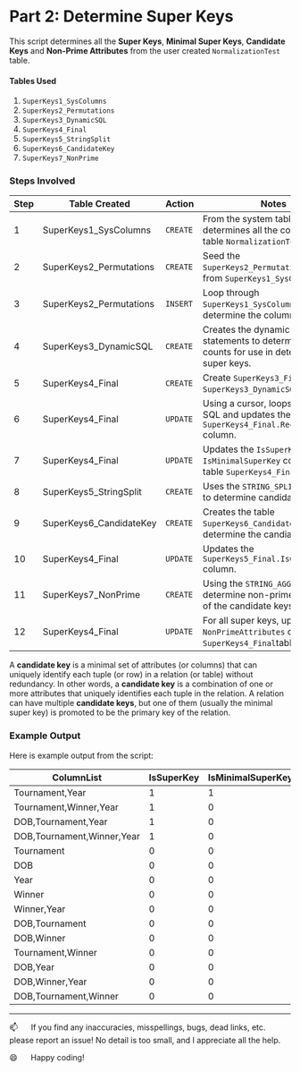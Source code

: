 # Part 2: Determine Super Keys

This script determines all the **Super Keys**, **Minimal Super Keys**, **Candidate Keys** and **Non-Prime Attributes** from the user created `NormalizationTest` table.

#### Tables Used

1.  `SuperKeys1_SysColumns`    
2.  `SuperKeys2_Permutations`    
3.  `SuperKeys3_DynamicSQL`    
4.  `SuperKeys4_Final`
5.  `SuperKeys5_StringSplit`    
6.  `SuperKeys6_CandidateKey`    
7.  `SuperKeys7_NonPrime`    


### Steps Involved

| Step |        Table Created    |  Action  |                                                         Notes                                           |
|------|-------------------------|----------|---------------------------------------------------------------------------------------------------------|
|    1 | SuperKeys1_SysColumns   | `CREATE` | From the system tables, determines all the columns in the table `NormalizationTest`.                    |
|    2 | SuperKeys2_Permutations | `CREATE` | Seed the `SuperKeys2_Permutations` table from `SuperKeys1_SysColumns`.                                  |
|    3 | SuperKeys2_Permutations | `INSERT` | Loop through `SuperKeys1_SysColumns` to determine the column list.                                      |
|    4 | SuperKeys3_DynamicSQL   | `CREATE` | Creates the dynamic SQL statements to determine record counts for use in determining the super keys.    |
|    5 | SuperKeys4_Final        | `CREATE` | Create `SuperKeys3_Final` from `SuperKeys3_DynamicSQL`.                                                 |
|    6 | SuperKeys4_Final        | `UPDATE` | Using a cursor, loops through the SQL and updates the `SuperKeys4_Final.RecordCount` column.            |
|    7 | SuperKeys4_Final        | `UPDATE` | Updates the `IsSuperKey` and `IsMinimalSuperKey` columns in the table `SuperKeys4_Final`.               |
|    8 | SuperKeys5_StringSplit  | `CREATE` | Uses the `STRING_SPLIT` function to determine candidate keys.                                           |
|    9 | SuperKeys6_CandidateKey | `CREATE` | Creates the table `SuperKeys6_CandidateKey` to determine the candiate keys.                             |
|   10 | SuperKeys4_Final        | `UPDATE` | Updates the `SuperKeys5_Final.IsCandidateKey` column.                                                   |
|   11 | SuperKeys7_NonPrime     | `CREATE` | Using the `STRING_AGG` function, determine non-prime attributes of the candidate keys.                  |
|   12 | SuperKeys4_Final        | `UPDATE` | For all super keys, update the `NonPrimeAttributes` column in the `SuperKeys4_Final`table.              |


A **candidate key** is a minimal set of attributes (or columns) that can uniquely identify each tuple (or row) in a relation (or table) without redundancy. In other words, a **candidate key** is a combination of one or more attributes that uniquely identifies each tuple in the relation.  A relation can have multiple **candidate keys**, but one of them (usually the minimal super key) is promoted to be the primary key of the relation.


### Example Output

Here is example output from the script:


|         ColumnList         | IsSuperKey | IsMinimalSuperKey | IsCandidateKey | NonPrimeAttributes   |
|----------------------------|------------|-------------------|----------------|----------------------|
| Tournament,Year            |          1 |                 1 |              1 | DOB,Winner           |
| Tournament,Winner,Year     |          1 |                 0 |              0 | DOB                  |
| DOB,Tournament,Year        |          1 |                 0 |              0 | Winner               |
| DOB,Tournament,Winner,Year |          1 |                 0 |              0 | <NULL>               |
| Tournament                 |          0 |                 0 |              0 | <NULL>               |
| DOB                        |          0 |                 0 |              0 | <NULL>               |
| Year                       |          0 |                 0 |              0 | <NULL>               |
| Winner                     |          0 |                 0 |              0 | <NULL>               |
| Winner,Year                |          0 |                 0 |              0 | <NULL>               |
| DOB,Tournament             |          0 |                 0 |              0 | <NULL>               |
| DOB,Winner                 |          0 |                 0 |              0 | <NULL>               |
| Tournament,Winner          |          0 |                 0 |              0 | <NULL>               |
| DOB,Year                   |          0 |                 0 |              0 | <NULL>               |
| DOB,Winner,Year            |          0 |                 0 |              0 | <NULL>               |
| DOB,Tournament,Winner      |          0 |                 0 |              0 | <NULL>               |

  --------------------------------------------------------------

:mailbox:&nbsp;&nbsp;&nbsp;&nbsp;&nbsp;&nbsp;If you find any inaccuracies, misspellings, bugs, dead links, etc. please report an issue!  No detail is too small, and I appreciate all the help.

:smile:&nbsp;&nbsp;&nbsp;&nbsp;&nbsp;&nbsp;Happy coding!
